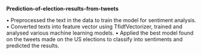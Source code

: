 **Prediction-of-election-results-from-tweets**

• Preprocessed the text in the data to train the model for sentiment analysis.
• Converted texts into feature vector using TfidfVectorizer, trained and analysed various machine learning models.
• Applied the best model found on the tweets made on the US elections to classify into sentiments and predicted the
  results.
